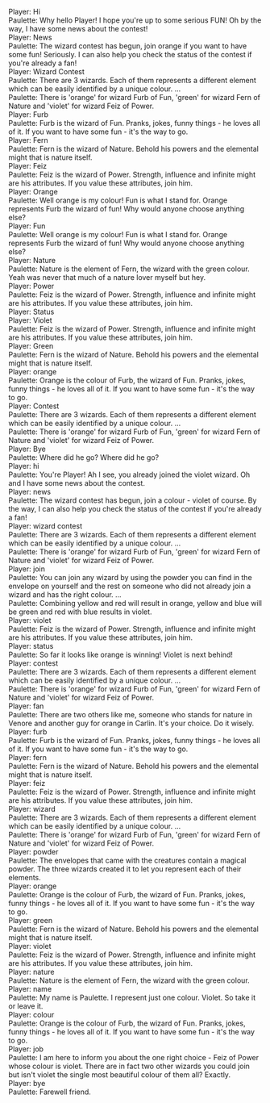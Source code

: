 Player: Hi  
Paulette: Why hello Player! I hope you're up to some serious FUN! Oh by the way, I have some news about the contest!  
Player: News  
Paulette: The wizard contest has begun, join orange if you want to have some fun! Seriously. I can also help you check the status of the contest if you're already a fan!  
Player: Wizard Contest  
Paulette: There are 3 wizards. Each of them represents a different element which can be easily identified by a unique colour. ...  
Paulette: There is 'orange' for wizard Furb of Fun, 'green' for wizard Fern of Nature and 'violet' for wizard Feiz of Power.  
Player: Furb  
Paulette: Furb is the wizard of Fun. Pranks, jokes, funny things - he loves all of it. If you want to have some fun - it's the way to go.  
Player: Fern  
Paulette: Fern is the wizard of Nature. Behold his powers and the elemental might that is nature itself.  
Player: Feiz  
Paulette: Feiz is the wizard of Power. Strength, influence and infinite might are his attributes. If you value these attributes, join him.  
Player: Orange  
Paulette: Well orange is my colour! Fun is what I stand for. Orange represents Furb the wizard of fun! Why would anyone choose anything else?  
Player: Fun  
Paulette: Well orange is my colour! Fun is what I stand for. Orange represents Furb the wizard of fun! Why would anyone choose anything else?  
Player: Nature  
Paulette: Nature is the element of Fern, the wizard with the green colour. Yeah was never that much of a nature lover myself but hey.  
Player: Power  
Paulette: Feiz is the wizard of Power. Strength, influence and infinite might are his attributes. If you value these attributes, join him.  
Player: Status  
Player: Violet  
Paulette: Feiz is the wizard of Power. Strength, influence and infinite might are his attributes. If you value these attributes, join him.  
Player: Green  
Paulette: Fern is the wizard of Nature. Behold his powers and the elemental might that is nature itself.  
Player: orange  
Paulette: Orange is the colour of Furb, the wizard of Fun. Pranks, jokes, funny things - he loves all of it. If you want to have some fun - it's the way to go.  
Player: Contest  
Paulette: There are 3 wizards. Each of them represents a different element which can be easily identified by a unique colour. ...  
Paulette: There is 'orange' for wizard Furb of Fun, 'green' for wizard Fern of Nature and 'violet' for wizard Feiz of Power.  
Player: Bye  
Paulette: Where did he go? Where did he go?  
Player: hi  
Paulette: You're Player! Ah I see, you already joined the violet wizard. Oh and I have some news about the contest.  
Player: news  
Paulette: The wizard contest has begun, join a colour - violet of course. By the way, I can also help you check the status of the contest if you're already a fan!  
Player: wizard contest  
Paulette: There are 3 wizards. Each of them represents a different element which can be easily identified by a unique colour. ...  
Paulette: There is 'orange' for wizard Furb of Fun, 'green' for wizard Fern of Nature and 'violet' for wizard Feiz of Power.  
Player: join  
Paulette: You can join any wizard by using the powder you can find in the envelope on yourself and the rest on someone who did not already join a wizard and has the right colour. ...  
Paulette: Combining yellow and red will result in orange, yellow and blue will be green and red with blue results in violet.  
Player: violet  
Paulette: Feiz is the wizard of Power. Strength, influence and infinite might are his attributes. If you value these attributes, join him.  
Player: status  
Paulette: So far it looks like orange is winning! Violet is next behind!  
Player: contest  
Paulette: There are 3 wizards. Each of them represents a different element which can be easily identified by a unique colour. ...  
Paulette: There is 'orange' for wizard Furb of Fun, 'green' for wizard Fern of Nature and 'violet' for wizard Feiz of Power.  
Player: fan  
Paulette: There are two others like me, someone who stands for nature in Venore and another guy for orange in Carlin. It's your choice. Do it wisely.  
Player: furb  
Paulette: Furb is the wizard of Fun. Pranks, jokes, funny things - he loves all of it. If you want to have some fun - it's the way to go.  
Player: fern  
Paulette: Fern is the wizard of Nature. Behold his powers and the elemental might that is nature itself.  
Player: feiz  
Paulette: Feiz is the wizard of Power. Strength, influence and infinite might are his attributes. If you value these attributes, join him.  
Player: wizard  
Paulette: There are 3 wizards. Each of them represents a different element which can be easily identified by a unique colour. ...  
Paulette: There is 'orange' for wizard Furb of Fun, 'green' for wizard Fern of Nature and 'violet' for wizard Feiz of Power.  
Player: powder  
Paulette: The envelopes that came with the creatures contain a magical powder. The three wizards created it to let you represent each of their elements.  
Player: orange  
Paulette: Orange is the colour of Furb, the wizard of Fun. Pranks, jokes, funny things - he loves all of it. If you want to have some fun - it's the way to go.  
Player: green  
Paulette: Fern is the wizard of Nature. Behold his powers and the elemental might that is nature itself.  
Player: violet  
Paulette: Feiz is the wizard of Power. Strength, influence and infinite might are his attributes. If you value these attributes, join him.  
Player: nature  
Paulette: Nature is the element of Fern, the wizard with the green colour.  
Player: name  
Paulette: My name is Paulette. I represent just one colour. Violet. So take it or leave it.  
Player: colour  
Paulette: Orange is the colour of Furb, the wizard of Fun. Pranks, jokes, funny things - he loves all of it. If you want to have some fun - it's the way to go.  
Player: job  
Paulette: I am here to inform you about the one right choice - Feiz of Power whose colour is violet. There are in fact two other wizards you could join but isn't violet the single most beautiful colour of them all? Exactly.  
Player: bye  
Paulette: Farewell friend.  
